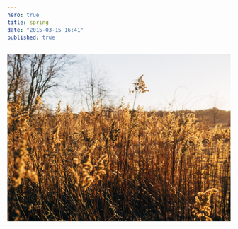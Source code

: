 ```yaml
---
hero: true
title: spring
date: "2015-03-15 16:41"
published: true
---
```


![Spring](/images/P3120005.jpg)
